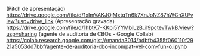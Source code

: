 (Pitch de apresentação) https://drive.google.com/file/d/1xImVAKJOjMxtgTn6k7XnJoNZ87hWChXU/view?usp=drive_link
(Apresentação gravada) https://drive.google.com/file/d/1hbtK7-KKpi5YYMbiLzB_il9pctevTwkB/view?usp=sharing
(agente de auditoria de CBOs - Google Collab) https://colab.research.google.com/gist/Amanda3014/bdbfb4355f060110f2921a5053dd7bbf/agente-de-auditoria-cbo-incompat-vel-com-fun-o.ipynb
